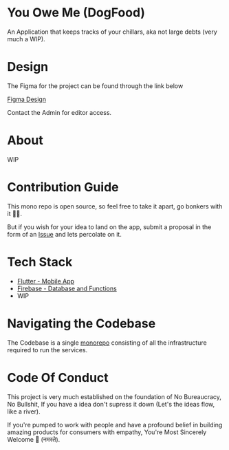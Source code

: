 # You Owe Me (DogFood)

An Application that keeps tracks of your chillars,
aka not large debts (very much a WIP).

# Design
The Figma for the project can be found through the link below

[Figma Design](https://www.figma.com/file/LCWzdDGz5Uq1X7i0WiNof5/Untitled?node-id=0%3A1 "The Link to the Figma")

Contact the Admin for editor access.

# About 
WIP

# Contribution Guide
This mono repo is open source, so feel free to take it apart, go bonkers
with it 🐱‍🏍.


But if you wish for your idea to land on the app, submit a proposal in the form of
an [Issue](https://github.com/preetjdp/YouOweMe/issues/new?assignees=&labels=New+Idea&template=feature_request.md&title=%5BNEW+IDEA%5D)
and lets percolate on it.

# Tech Stack
* [Flutter - Mobile App](https://flutter.dev/ "Flutter's Website")
* [Firebase - Database and Functions](https://firebase.com/)
* WIP

# Navigating the Codebase
The Codebase is a single
[monorepo](https://www.atlassian.com/git/tutorials/monorepos "What Are MonoRepo's")
consisting of all the infrastructure required to run the services.

# Code Of Conduct
This project is very much established on the foundation of No Bureaucracy,
No Bullshit, If you have a idea don't supress it down (Let's the ideas flow, like a river).

If you're pumped to work with people and have a profound belief
in building amazing products for consumers with empathy, 
You're Most Sincerely Welcome 🙏 (नमस्ते).
